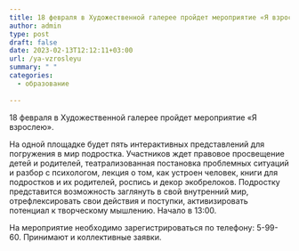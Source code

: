 ```yaml
---
title: 18 февраля в Художественной галерее пройдет мероприятие «Я взрослею»
author: admin
type: post
draft: false
date: 2023-02-13T12:12:11+03:00
url: /ya-vzrosleyu
summary: " "
categories:
  - образование
  
---
```


18 февраля в Художественной галерее пройдет мероприятие «Я взрослею».

На одной площадке будет пять интерактивных представлений для погружения в мир подростка. Участников ждет правовое просвещение детей и родителей, театрализованная постановка проблемных ситуаций и разбор с психологом, лекция о том, как устроен человек, книги для подростков и их родителей, роспись и декор экобрелоков. Подростку представится возможность заглянуть в свой внутренний мир, отрефлексировать свои действия и поступки, активизировать потенциал к творческому мышлению. Начало в 13:00.

На мероприятие необходимо зарегистрироваться по телефону: 5-99-60. Принимают и коллективные заявки.